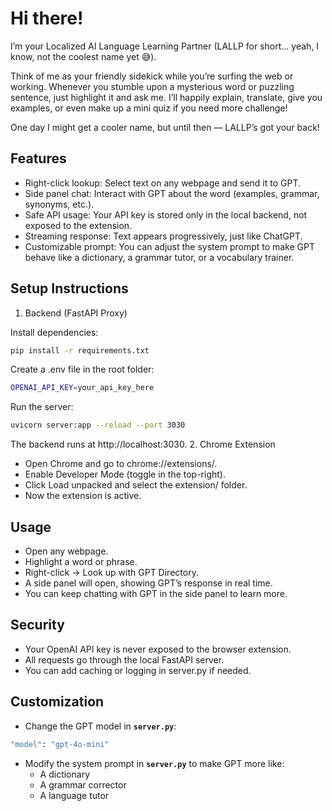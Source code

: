 # Hi there!
I’m your Localized AI Language Learning Partner (LALLP for short… yeah, I know, not the coolest name yet 😅).

Think of me as your friendly sidekick while you’re surfing the web or working.
Whenever you stumble upon a mysterious word or puzzling sentence, just highlight it and ask me.
I’ll happily explain, translate, give you examples, or even make up a mini quiz if you need more challenge! 

One day I might get a cooler name, but until then — LALLP’s got your back!

## Features

- Right-click lookup: Select text on any webpage and send it to GPT. 
- Side panel chat: Interact with GPT about the word (examples, grammar, synonyms, etc.). 
- Safe API usage: Your API key is stored only in the local backend, not exposed to the extension. 
- Streaming response: Text appears progressively, just like ChatGPT. 
- Customizable prompt: You can adjust the system prompt to make GPT behave like a dictionary, a grammar tutor, or a vocabulary trainer.

## Setup Instructions
1. Backend (FastAPI Proxy)

Install dependencies:
```bash
pip install -r requirements.txt
```

Create a .env file in the root folder:
```bash
OPENAI_API_KEY=your_api_key_here
```

Run the server:
```bash
uvicorn server:app --reload --port 3030
```

The backend runs at http://localhost:3030.
2. Chrome Extension
- Open Chrome and go to chrome://extensions/. 
- Enable Developer Mode (toggle in the top-right). 
- Click Load unpacked and select the extension/ folder. 
- Now the extension is active.

## Usage
- Open any webpage.
- Highlight a word or phrase. 
- Right-click → Look up with GPT Directory. 
- A side panel will open, showing GPT’s response in real time. 
- You can keep chatting with GPT in the side panel to learn more.

## Security
- Your OpenAI API key is never exposed to the browser extension. 
- All requests go through the local FastAPI server. 
- You can add caching or logging in server.py if needed.

## Customization
- Change the GPT model in **`server.py`**:
```bash
"model": "gpt-4o-mini"
```
- Modify the system prompt in **`server.py`** to make GPT more like:
  - A dictionary 
  - A grammar corrector 
  - A language tutor
